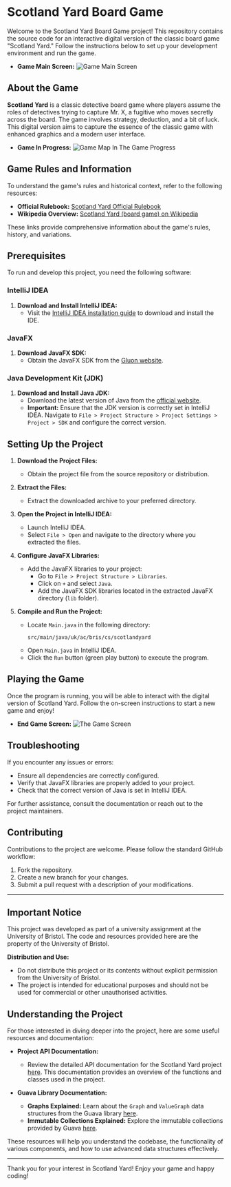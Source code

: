 # Scotland Yard Board Game

Welcome to the Scotland Yard Board Game project! This repository contains the source code for an interactive digital version of the classic board game "Scotland Yard." Follow the instructions below to set up your development environment and run the game.

- **Game Main Screen:**
  ![Game Main Screen](./doc/screenshots/Screenshot%20from%202024-08-25%2013-33-50.png)


## About the Game

**Scotland Yard** is a classic detective board game where players assume the roles of detectives trying to capture Mr. X, a fugitive who moves secretly across the board. The game involves strategy, deduction, and a bit of luck. This digital version aims to capture the essence of the classic game with enhanced graphics and a modern user interface.

- **Game In Progress:**
  ![Game Map In The Game Progress](./doc/screenshots/Screenshot%20from%202024-08-25%2013-34-01.png)


## Game Rules and Information

To understand the game's rules and historical context, refer to the following resources:

- **Official Rulebook:** [Scotland Yard Official Rulebook](https://init-games.blogspot.com/2020/02/scotland-yard-1983.html)
- **Wikipedia Overview:** [Scotland Yard (board game) on Wikipedia](https://en.wikipedia.org/wiki/Scotland_Yard_(board_game))

These links provide comprehensive information about the game's rules, history, and variations.

## Prerequisites

To run and develop this project, you need the following software:

### IntelliJ IDEA

1. **Download and Install IntelliJ IDEA:**
   - Visit the [IntelliJ IDEA installation guide](https://www.jetbrains.com/help/idea/installation-guide.html) to download and install the IDE.

### JavaFX

1. **Download JavaFX SDK:**
   - Obtain the JavaFX SDK from the [Gluon website](https://gluonhq.com/products/javafx/).

### Java Development Kit (JDK)

1. **Download and Install Java JDK:**
   - Download the latest version of Java from the [official website](https://www.java.com/en/).
   - **Important:** Ensure that the JDK version is correctly set in IntelliJ IDEA. Navigate to `File > Project Structure > Project Settings > Project > SDK` and configure the correct version.

## Setting Up the Project

1. **Download the Project Files:**
   - Obtain the project file from the source repository or distribution.

2. **Extract the Files:**
   - Extract the downloaded archive to your preferred directory.

3. **Open the Project in IntelliJ IDEA:**
   - Launch IntelliJ IDEA.
   - Select `File > Open` and navigate to the directory where you extracted the files.

4. **Configure JavaFX Libraries:**
   - Add the JavaFX libraries to your project:
     - Go to `File > Project Structure > Libraries`.
     - Click on `+` and select `Java`.
     - Add the JavaFX SDK libraries located in the extracted JavaFX directory (`lib` folder).

5. **Compile and Run the Project:**
   - Locate `Main.java` in the following directory:
     ```
     src/main/java/uk/ac/bris/cs/scotlandyard
     ```
   - Open `Main.java` in IntelliJ IDEA.
   - Click the `Run` button (green play button) to execute the program.

## Playing the Game

Once the program is running, you will be able to interact with the digital version of Scotland Yard. Follow the on-screen instructions to start a new game and enjoy!

- **End Game Screen:**
  ![The Game Screen](./doc/screenshots/Screenshot%20from%202024-08-25%2013-34-18.png)

  
## Troubleshooting

If you encounter any issues or errors:

- Ensure all dependencies are correctly configured.
- Verify that JavaFX libraries are properly added to your project.
- Check that the correct version of Java is set in IntelliJ IDEA.

For further assistance, consult the documentation or reach out to the project maintainers.

## Contributing

Contributions to the project are welcome. Please follow the standard GitHub workflow:

1. Fork the repository.
2. Create a new branch for your changes.
3. Submit a pull request with a description of your modifications.

---

## Important Notice

This project was developed as part of a university assignment at the University of Bristol. The code and resources provided here are the property of the University of Bristol. 

**Distribution and Use:**
- Do not distribute this project or its contents without explicit permission from the University of Bristol.
- The project is intended for educational purposes and should not be used for commercial or other unauthorised activities.

## Understanding the Project

For those interested in diving deeper into the project, here are some useful resources and documentation:

- **Project API Documentation:**
  - Review the detailed API documentation for the Scotland Yard project [here](https://seis.bristol.ac.uk/~sh1670/SY/apidocs2022/index.html). This documentation provides an overview of the functions and classes used in the project.

- **Guava Library Documentation:**
  - **Graphs Explained:** Learn about the `Graph` and `ValueGraph` data structures from the Guava library [here](https://github.com/google/guava/wiki/GraphsExplained#valuegraph).
  - **Immutable Collections Explained:** Explore the immutable collections provided by Guava [here](https://github.com/google/guava/wiki/ImmutableCollectionsExplained).

These resources will help you understand the codebase, the functionality of various components, and how to use advanced data structures effectively.

---

Thank you for your interest in Scotland Yard! Enjoy your game and happy coding!
